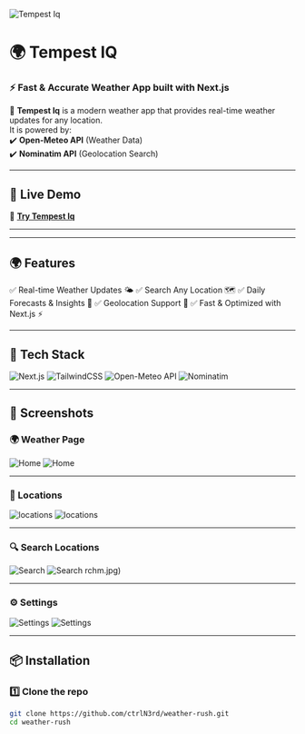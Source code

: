 <!-- Banner -->
![Tempest Iq](https://capsule-render.vercel.app/api?type=rect&color=gradient&text=🌤️Tempest%20%-%20%IQ&fontSize=50&fontAlignY=45&height=100)

# 🌍 Tempest IQ
### ⚡ Fast & Accurate Weather App built with Next.js  

🚀 **Tempest Iq** is a modern weather app that provides real-time weather updates for any location.  
It is powered by:  
✔️ **Open-Meteo API** (Weather Data)  
✔️ **Nominatim API** (Geolocation Search)  

---

## 🌟 **Live Demo**  
🔗 **[Try Tempest Iq](https://tempestiq.netlify.app/)**  

---

---
## 🌍 Features
✅ Real-time Weather Updates 🌤️
✅ Search Any Location 🗺️
✅ Daily Forecasts & Insights 📅
✅ Geolocation Support 📍
✅ Fast & Optimized with Next.js ⚡

---

## 🚀 **Tech Stack**
![Next.js](https://img.shields.io/badge/Next.js-000000?style=for-the-badge&logo=next.js&logoColor=white)
![TailwindCSS](https://img.shields.io/badge/TailwindCSS-38B2AC?style=for-the-badge&logo=tailwind-css&logoColor=white)
![Open-Meteo API](https://img.shields.io/badge/OpenMeteo-FF9900?style=for-the-badge&logo=weather&logoColor=white)
![Nominatim](https://img.shields.io/badge/Nominatim-0078D7?style=for-the-badge&logo=mapbox&logoColor=white)

---

## 📸 **Screenshots**
### 🌍 Weather Page
![Home](/screenshots/desktop/weather.jpg)
![Home](/screenshots/mobile/weather.jpg)

---


### 📍 Locations  
![locations](/screenshots/desktop/locations.jpg)
![locations](/screenshots/mobile/locations.jpg)

---

### 🔍 Search Locations  
![Search](/screenshots/desktop/addlocation.jpg)
![Search](/screenshots/mobile/addlocation.jpg)
rchm.jpg)

---

### ⚙️ Settings 
![Settings](/screenshots/desktop/settings.jpg)
![Settings](/screenshots/mobile/setttings.jpg)

---

## 📦 **Installation**
### 1️⃣ Clone the repo  
```sh
git clone https://github.com/ctrlN3rd/weather-rush.git
cd weather-rush
